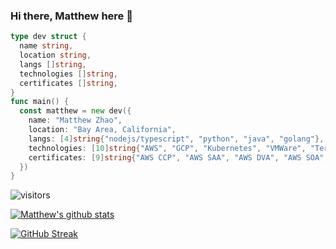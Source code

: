### Hi there, Matthew here 👋

```go
type dev struct {
  name string,
  location string,
  langs []string,
  technologies []string,
  certificates []string,
}
func main() {
  const matthew = new dev({
    name: "Matthew Zhao",
    location: "Bay Area, California",
    langs: [4]string{"nodejs/typescript", "python", "java", "golang"},
    technologies: [10]string{"AWS", "GCP", "Kubernetes", "VMWare", "Terraform", "CDK/Cloudformation", "Gitlab CI", "GHA", "ArgoCD", "AWS Code*", "GCP Cloud*", "Snowflake", "more I can't think of from top of my head", "a lot of linux distros"},
    certificates: [9]string{"AWS CCP", "AWS SAA", "AWS DVA", "AWS SOA", "AWS SAP", "AWS DOP", "AWS DAS", "AWS ANS", "AWS SCS"}
  })
}
```

![visitors](https://visitor-badge.glitch.me/badge?page_id=matthewzhaocc.visitor-badge)

[![Matthew's github stats](https://github-readme-stats.vercel.app/api?username=matthewzhaocc&show_icons=true&bg_color=)](https://github.com/anuraghazra/github-readme-stats)


[![GitHub Streak](https://github-readme-streak-stats.herokuapp.com/?user=matthewzhaocc)](https://git.io/streak-stats)
